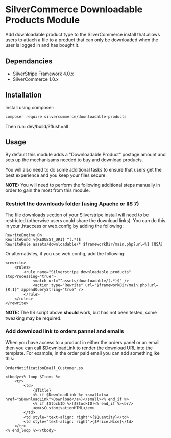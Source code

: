 # SilverCommerce Downloadable Products Module

Add downloadable product type to the SilverCommerce install that allows users
to attach a file to a product that can only be downloaded when the user is
logged in and has bought it.

## Dependancies

* SilverStripe Framework 4.0.x
* SilverCommerce 1.0.x

## Installation

Install using composer:

    composer require silvercommerce/downloadable-products

Then run: dev/build/?flush=all

## Usage

By default this module adds a "Downloadable Product" postage amount and
sets up the mechanisams needed to buy and download products.

You will also need to do some additional tasks to ensure that users get
the best experience and you keep your files secure.

**NOTE:** You will need to perform the following additional steps
manually in order to gain the most from this module.

### Restrict the downloads folder (using Apache or IIS 7)

The file downloads section of your Silverstripe install will need to be
restricted (otherwise users could share the download links). You can
do this in your .htaccess or web.config by adding the following:

    RewriteEngine On
    RewriteCond %{REQUEST_URI} ^(.*)$
    RewriteRule assets/downloadable/* $frameworkDir/main.php?url=%1 [QSA]

Or alternativley, if you use web.config, add the following:

    <rewrite>
        <rules>
            <rule name="Silverstripe downloadable products" stopProcessing="true">
                <match url="^assets/downloadable/(.*)$" />
                <action type="Rewrite" url="$frameworkDir/main.php?url={R:1}" appendQueryString="true" />
            </rule>
        </rules>
    </rewrite>

**NOTE:** The IIS script above **should** work, but has not been tested,
some tweaking may be required.

### Add download link to orders pannel and emails

When you have access to a product in either the orders panel or an email
then you can call $DownloadLink to render the download URL into the
template. For example, in the order paid email you can add something,ike
this:

    OrderNotificationEmail_Customer.ss

    <tbody><% loop $Items %>
        <tr>
            <td>
                {$Title}
                <% if $DownloadLink %> <small>(<a href="$DownloadLink">Download</a>)</small><% end_if %>
                <% if $StockID %>($StockID)<% end_if %><br/>
                <em>$CustomisationHTML</em>
            </td>
            <td style="text-align: right">{$Quantity}</td>
            <td style="text-align: right">{$Price.Nice}</td>
        </tr>
    <% end_loop %></tbody>

###

